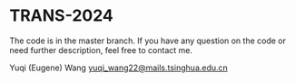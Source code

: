 # TRANS-2024
The code is in the master branch. If you have any question on the code or need further description, feel free to contact me.

Yuqi (Eugene) Wang
yuqi_wang22@mails.tsinghua.edu.cn
